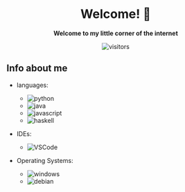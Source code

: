 <div align="center">

# Welcome! 👋

<strong>Welcome to my little corner of the internet</strong>

![visitors](https://visitor-badge.laobi.icu/badge?page_id=Retr05041.Retr05041)

</div>

## Info about me 

- languages:
    - ![python](https://img.shields.io/badge/-Python-3776AB?style=flat&logo=Python&logoColor=white) 
    - ![java](https://img.shields.io/badge/-Java-FCC624?style=flat&logo=Java&logoColor=white) 
    - ![javascript](https://img.shields.io/badge/-JavaScript-3776AB?style=flat&logo=JavaScript&logoColor=white) 
    - ![haskell](https://img.shields.io/badge/-Haskell-5D4F85?style=flat&logo=Haskell&logoColor=white) 

- IDEs: 
    - ![VSCode](https://img.shields.io/badge/-Visual_Studio_Code-007ACC?style=flat&logo=VisualStudioCode&logoColor=white) 

- Operating Systems: 
    - ![windows](https://badgen.net/badge/icon/windows?icon=windows&label) 
    - ![debian](https://img.shields.io/badge/-Debian-A81D33?style=flat&logo=Debian&logoColor=white)